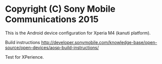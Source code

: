 Copyright (C) Sony Mobile Communications 2015
=============================================

This is the Android device configuration for Xperia M4 (kanuti platform).

Build instructions
http://developer.sonymobile.com/knowledge-base/open-source/open-devices/aosp-build-instructions/

Test for XPerience.
